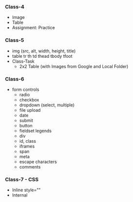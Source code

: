 ### Class-4

- Image
- Table
- Assignment: Practice

### Class-5

- img (src, alt, width, height, title)
- table tr th td thead tbody tfoot
- Class-Task
  - 2x2 Table (with Images from Google and Local Folder)

### Class-6

- form controls
  - radio
  - checkbox
  - dropdown (select, multiple)
  - file upload
  - date
  - submit
  - button
  - fieldset legends
  - div
  - id, class
  - iframes
  - span
  - meta
  - escape characters
  - comments

### Class-7 - CSS

- Inline style=""
- Internal <head> <style>
- External style.css
- Text
  - color
  - font-size: 16px
  - font-family
  - background-color
  - font-weight
  - padding top right bottom left
  - padding: 5px 10px 20px 25px;
  - padding-top: 5px;
  - margin
  - overflow: visible scroll
  - overflow-x, overflow-y
  - width
  - height
  - border: 2px solid color;
  - border-width: 2px;
  - border-style: solid ;
  - border-color: red;
  - word-spacing: 5px;
  - letter-spacing: 5px;

### Class-9 - CSS

- selectors
  - child selector
  - - {}
  - h1 + p
      <h1>
      <p>
      <p>
  - h1 ~ p
      <h1>
      <p>
      <p>
  - type selector
    h1, h2, h3
  - #example
      <p id="example">
  - .example
      <p class="example">
      <h1 class="example">
  - body {}

### Class-10

    - Colors
        - RGB: color: rgb(0, 255, 0)
        - RGBA: color: rgba(0, 255, 0, 1)
        - Hex Code: #FFFFFF #000000 #FF0000 #00FF00 #0000FF
        - Color Name: black brown
    - Font-Family
        - @font-face {
            font-family: Ali;
            src: url(../font/ali.ttf)
        }
    - Font-weight
    - text-shadow
    - text-alignment
    - display: hidden
    - pseudo selector
        - :active
        - :hover
        - :visited
        - :focus
        - :blink
        - :first-letter
        - :first-name

### Class-12

- ## Facebook

### Class-13

    - Variables
        - let (changeable)
        - const (constant)
        - var (works like a let but can be redeclared, scope)
    - DataTypes
        - string ("", '')
        - number (312323)
    - alert (function, shows a pop up)
    - typeof abc
    -

### Class-14

    - Alert Prompt
    - Calculator
    - if else
    ===
    ==
    <
    >